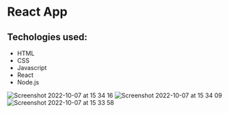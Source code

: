 # React App

## Techologies used:

- HTML
- CSS
- Javascript
- React
- Node.js

![Screenshot 2022-10-07 at 15 34 16](https://user-images.githubusercontent.com/97364283/194566190-3836d084-29fd-4e43-ba75-0199df5ac5b7.png)
![Screenshot 2022-10-07 at 15 34 09](https://user-images.githubusercontent.com/97364283/194566203-25122923-5a12-4ef4-831c-656426b5b204.png)
![Screenshot 2022-10-07 at 15 33 58](https://user-images.githubusercontent.com/97364283/194566209-1cbc8017-6aa3-4642-aea1-02de06106f8e.png)
